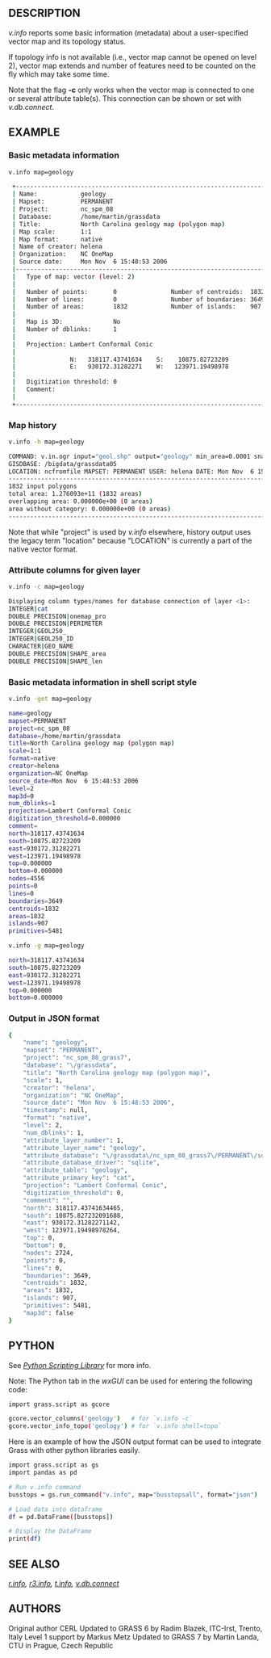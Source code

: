 ## DESCRIPTION

*v.info* reports some basic information (metadata) about a
user-specified vector map and its topology status.

If topology info is not available (i.e., vector map cannot be opened on
level 2), vector map extends and number of features need to be counted
on the fly which may take some time.

Note that the flag **-c** only works when the vector map is connected to
one or several attribute table(s). This connection can be shown or set
with *v.db.connect*.

## EXAMPLE

### Basic metadata information

```bash
v.info map=geology

 +----------------------------------------------------------------------------+
 | Name:            geology                                                   |
 | Mapset:          PERMANENT                                                 |
 | Project:         nc_spm_08                                                 |
 | Database:        /home/martin/grassdata                                    |
 | Title:           North Carolina geology map (polygon map)                  |
 | Map scale:       1:1                                                       |
 | Map format:      native                                                    |
 | Name of creator: helena                                                    |
 | Organization:    NC OneMap                                                 |
 | Source date:     Mon Nov  6 15:48:53 2006                                  |
 |----------------------------------------------------------------------------|
 |   Type of map: vector (level: 2)                                           |
 |                                                                            |
 |   Number of points:       0               Number of centroids:  1832       |
 |   Number of lines:        0               Number of boundaries: 3649       |
 |   Number of areas:        1832            Number of islands:    907        |
 |                                                                            |
 |   Map is 3D:              No                                               |
 |   Number of dblinks:      1                                                |
 |                                                                            |
 |   Projection: Lambert Conformal Conic                                      |
 |                                                                            |
 |               N:   318117.43741634    S:    10875.82723209                 |
 |               E:   930172.31282271    W:   123971.19498978                 |
 |                                                                            |
 |   Digitization threshold: 0                                                |
 |   Comment:                                                                 |
 |                                                                            |
 +----------------------------------------------------------------------------+
```

### Map history

```bash
v.info -h map=geology

COMMAND: v.in.ogr input="geol.shp" output="geology" min_area=0.0001 snap=-1
GISDBASE: /bigdata/grassdata05
LOCATION: ncfromfile MAPSET: PERMANENT USER: helena DATE: Mon Nov  6 15:48:53 2006
---------------------------------------------------------------------------------
1832 input polygons
total area: 1.276093e+11 (1832 areas)
overlapping area: 0.000000e+00 (0 areas)
area without category: 0.000000e+00 (0 areas)
---------------------------------------------------------------------------------
```

Note that while "project" is used by *v.info* elsewhere, history output
uses the legacy term "location" because "LOCATION" is currently a part
of the native vector format.

### Attribute columns for given layer

```bash
v.info -c map=geology

Displaying column types/names for database connection of layer <1>:
INTEGER|cat
DOUBLE PRECISION|onemap_pro
DOUBLE PRECISION|PERIMETER
INTEGER|GEOL250_
INTEGER|GEOL250_ID
CHARACTER|GEO_NAME
DOUBLE PRECISION|SHAPE_area
DOUBLE PRECISION|SHAPE_len
```

### Basic metadata information in shell script style

```bash
v.info -get map=geology

name=geology
mapset=PERMANENT
project=nc_spm_08
database=/home/martin/grassdata
title=North Carolina geology map (polygon map)
scale=1:1
format=native
creator=helena
organization=NC OneMap
source_date=Mon Nov  6 15:48:53 2006
level=2
map3d=0
num_dblinks=1
projection=Lambert Conformal Conic
digitization_threshold=0.000000
comment=
north=318117.43741634
south=10875.82723209
east=930172.31282271
west=123971.19498978
top=0.000000
bottom=0.000000
nodes=4556
points=0
lines=0
boundaries=3649
centroids=1832
areas=1832
islands=907
primitives=5481
```

```bash
v.info -g map=geology

north=318117.43741634
south=10875.82723209
east=930172.31282271
west=123971.19498978
top=0.000000
bottom=0.000000
```

### Output in JSON format

```bash
{
    "name": "geology",
    "mapset": "PERMANENT",
    "project": "nc_spm_08_grass7",
    "database": "\/grassdata",
    "title": "North Carolina geology map (polygon map)",
    "scale": 1,
    "creator": "helena",
    "organization": "NC OneMap",
    "source_date": "Mon Nov  6 15:48:53 2006",
    "timestamp": null,
    "format": "native",
    "level": 2,
    "num_dblinks": 1,
    "attribute_layer_number": 1,
    "attribute_layer_name": "geology",
    "attribute_database": "\/grassdata\/nc_spm_08_grass7\/PERMANENT\/sqlite\/sqlite.db",
    "attribute_database_driver": "sqlite",
    "attribute_table": "geology",
    "attribute_primary_key": "cat",
    "projection": "Lambert Conformal Conic",
    "digitization_threshold": 0,
    "comment": "",
    "north": 318117.43741634465,
    "south": 10875.827232091688,
    "east": 930172.31282271142,
    "west": 123971.19498978264,
    "top": 0,
    "bottom": 0,
    "nodes": 2724,
    "points": 0,
    "lines": 0,
    "boundaries": 3649,
    "centroids": 1832,
    "areas": 1832,
    "islands": 907,
    "primitives": 5481,
    "map3d": false
}
```

## PYTHON

See *[Python Scripting
Library](https://grass.osgeo.org/grass-stable/manuals/libpython/)* for
more info.

Note: The Python tab in the *wxGUI* can be used for entering the
following code:

```bash
import grass.script as gcore

gcore.vector_columns('geology')   # for `v.info -c`
gcore.vector_info_topo('geology') # for `v.info shell=topo`
```

Here is an example of how the JSON output format can be used to
integrate Grass with other python libraries easily.

```bash
import grass.script as gs
import pandas as pd

# Run v.info command
busstops = gs.run_command("v.info", map="busstopsall", format="json")

# Load data into dataframe
df = pd.DataFrame([busstops])

# Display the DataFrame
print(df)
```

## SEE ALSO

*[r.info](r.info.md), [r3.info](r3.info.md), [t.info](t.info.md),
[v.db.connect](v.db.connect.md)*

## AUTHORS

Original author CERL
Updated to GRASS 6 by Radim Blazek, ITC-Irst, Trento, Italy
Level 1 support by Markus Metz
Updated to GRASS 7 by Martin Landa, CTU in Prague, Czech Republic
